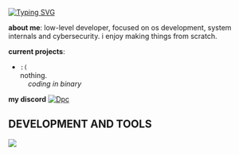 [![Typing SVG](https://readme-typing-svg.demolab.com?font=Fira+Code&duration=3000&pause=1000&color=8A22F7&width=435&lines=hey+it's+me;i+wonder+how+you+got+here;currently+hacking+into+the+mainframe;hey+it's+me;i+wonder+how+you+got+here;currently+hacking+into+the+mainframe;hey+it's+me;i+wonder+how+you+got+here;currently+hacking+into+the+mainframe;you+shouldn't+be+reading+this+line)](https://git.io/typing-svg)

**about me**: low-level developer, focused on os development, system internals and cybersecurity. i enjoy making things from scratch.

**current projects**:

- `:(`<br>
    nothing.<br>
&nbsp;&nbsp;&nbsp; *coding in binary*

**my discord**
[![Dpc](https://lanyard.cnrad.dev/api/643820158506500106)](https://discord.com/users/643820158506500106)

## DEVELOPMENT AND TOOLS
[![](https://skillicons.dev/icons?i=windows,c,cpp,cs,powershell,github)](https://skillicons.dev)
